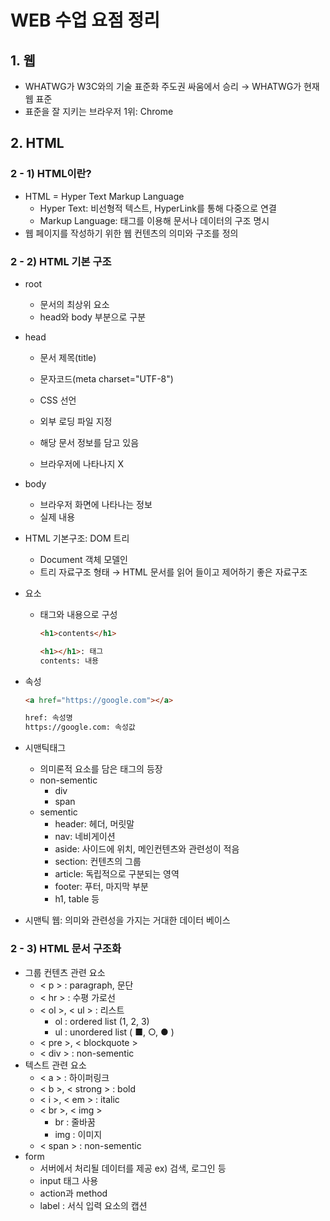 # WEB 수업 요점 정리

## 1. 웹

- WHATWG가 W3C와의 기술 표준화 주도권 싸움에서 승리 → WHATWG가 현재 웹 표준
- 표준을 잘 지키는 브라우저 1위: Chrome



## 2. HTML

### 2 - 1) HTML이란?

- HTML = Hyper Text Markup Language
  - Hyper Text: 비선형적 텍스트, HyperLink를 통해 다중으로 연결
  - Markup Language: 태그를 이용해 문서나 데이터의 구조 명시
- 웹 페이지를 작성하기 위한 웹 컨텐츠의 의미와 구조를 정의



### 2 - 2) HTML 기본 구조

- root

  - 문서의 최상위 요소
  - head와 body 부분으로 구분

- head

  - 문서 제목(title)
  - 문자코드(meta charset="UTF-8")
  - CSS 선언
  - 외부 로딩 파일 지정

  

  - 해당 문서 정보를 담고 있음
  - 브라우저에 나타나지 X

- body

  - 브라우저 화면에 나타나는 정보
  - 실제 내용

- HTML 기본구조: DOM 트리

  - Document 객체 모델인
  - 트리 자료구조 형태 → HTML 문서를 읽어 들이고 제어하기 좋은 자료구조

- 요소

  - 태그와 내용으로 구성

    ```html
    <h1>contents</h1>
    
    <h1></h1>: 태그
    contents: 내용
    ```

- 속성

  ```html
  <a href="https://google.com"></a>
  
  href: 속성명
  https://google.com: 속성값
  ```

- 시맨틱태그

  - 의미론적 요소를 담은 태그의 등장
  - non-sementic
    - div
    - span
  - sementic
    - header: 헤더, 머릿말
    - nav: 네비게이션
    - aside: 사이드에 위치, 메인컨텐츠와 관련성이 적음
    - section: 컨텐츠의 그룹
    - article: 독립적으로 구분되는 영역
    - footer: 푸터, 마지막 부분
    - h1, table 등

- 시맨틱 웹: 의미와 관련성을 가지는 거대한 데이터 베이스



### 2 - 3) HTML 문서 구조화

- 그룹 컨텐츠 관련 요소
  - < p > : paragraph, 문단
  - < hr > : 수평 가로선
  - < ol >, < ul > : 리스트
    - ol : ordered list (1, 2, 3)
    - ul : unordered list ( ■, ○, ● )
  - < pre >, < blockquote >
  - < div > : non-sementic
- 텍스트 관련 요소
  - < a > : 하이퍼링크
  - < b >, < strong > : bold
  - < i >, < em > : italic
  - < br >, < img >
    - br : 줄바꿈
    - img : 이미지
  - < span > : non-sementic
- form
  - 서버에서 처리될 데이터를 제공 ex) 검색, 로그인 등
  - input 태그 사용
  - action과 method
  - label : 서식 입력 요소의 캡션